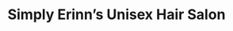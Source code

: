 ---
title: "Simply Erinn’s Unisex Hair Salon"
url: /cambridge/simply-erinns-unisex-hair-salon/
shop: Friseur
---